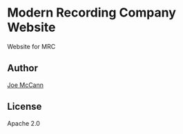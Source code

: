 Modern Recording Company Website
=====

Website for MRC

Author
----
[Joe McCann][1]

License
----

Apache 2.0

[1]: https://twitter.com/joemccann
